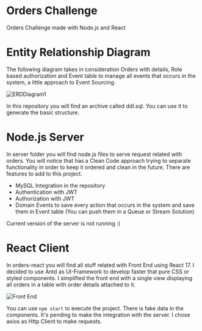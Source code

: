 # Orders Challenge
Orders Challenge made with Node.js and React



# Entity Relationship Diagram

The following diagram takes in consideration Orders with details, Role based authorization and Event table to manage all events that occurs in the system, a little approach to Event Sourcing.

![ERDDiagram1](https://user-images.githubusercontent.com/53315757/127786027-2441121d-0fc3-478c-9b21-3430071b03fb.jpg)


In this repository you will find an archive called ddl.sql. You can use it to generate the basic structure. 

# Node.js Server 

In server folder you will find node.js files to serve request related with orders. You will notice that has a Clean Code approach trying to separate functionality in order to keep it ordered and clean in the future. There are features to add to this project.

- MySQL Integration in the repository
- Authentication with JWT
- Authorization with JWT
- Domain Events to save every action that occurs in the system and save them in Event table (You can push them in a Queue or Stream Solution)

Current version of the server is not running :(

# React Client

In orders-react you will find all stuff related with Front End using React 17. I decided to use Antd as UI-Framework to develop faster that pure CSS or styled components. I simplified the front end with a single view displaying all orders in a table with order details attached to it.

![Front End](https://user-images.githubusercontent.com/53315757/127786004-ba988607-2207-47d7-94f3-dbfe93f45b64.PNG)


You can use `npm start` to execute the project. There is fake data in the components. It's pending to make the integration with the server. I chose axios as Http Client to make requests.
